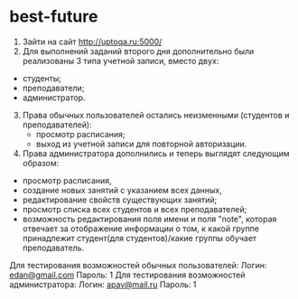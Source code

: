 # best-future

1.	Зайти на сайт http://uptoqa.ru:5000/
2.	Для выполнений заданий второго дня дополнительно были реализованы 3 типа учетной записи, вместо двух:
* студенты;
* преподаватели;
* администратор. 
3.	Права обычных пользователей остались неизменными (студентов и преподавателей):
     * просмотр расписания;
     * выход из учетной записи для повторной авторизации.
4.	Права администратора дополнились и теперь выглядят следующим образом:
* просмотр расписания,
* создание новых занятий с указанием всех данных,
* редактирование свойств существующих занятий;
* просмотр списка всех студентов и всех преподавателей;
* возможность редактирования поля имени и поля "note", которая отвечает за отображение информации о том, к какой группе принадлежит студент(для студентов)/какие группы обучает преподаватель.
	
Для тестирования возможностей обычных пользователей:
	Логин: edan@gmail.com
	Пароль: 1
Для тестирования возможностей администратора:
	Логин: apav@mail.ru
	Пароль: 1 
